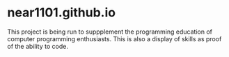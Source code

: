 # near1101.github.io
This project is being run to suppplement the programming education of 
computer programming enthusiasts.
This is also a display of skills as proof of the ability to code.

